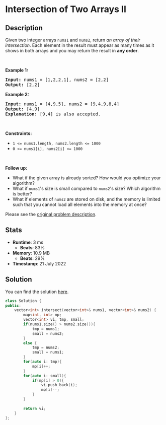 # Intersection of Two Arrays II

## Description

<p>Given two integer arrays <code>nums1</code> and <code>nums2</code>, return <em>an array of their intersection</em>. Each element in the result must appear as many times as it shows in both arrays and you may return the result in <strong>any order</strong>.</p>

<p>&nbsp;</p>
<p><strong class="example">Example 1:</strong></p>

<pre>
<strong>Input:</strong> nums1 = [1,2,2,1], nums2 = [2,2]
<strong>Output:</strong> [2,2]
</pre>

<p><strong class="example">Example 2:</strong></p>

<pre>
<strong>Input:</strong> nums1 = [4,9,5], nums2 = [9,4,9,8,4]
<strong>Output:</strong> [4,9]
<strong>Explanation:</strong> [9,4] is also accepted.
</pre>

<p>&nbsp;</p>
<p><strong>Constraints:</strong></p>

<ul>
	<li><code>1 &lt;= nums1.length, nums2.length &lt;= 1000</code></li>
	<li><code>0 &lt;= nums1[i], nums2[i] &lt;= 1000</code></li>
</ul>

<p>&nbsp;</p>
<p><strong>Follow up:</strong></p>

<ul>
	<li>What if the given array is already sorted? How would you optimize your algorithm?</li>
	<li>What if <code>nums1</code>&#39;s size is small compared to <code>nums2</code>&#39;s size? Which algorithm is better?</li>
	<li>What if elements of <code>nums2</code> are stored on disk, and the memory is limited such that you cannot load all elements into the memory at once?</li>
</ul>


Please see the [original problem description](https://leetcode.com/problems/intersection-of-two-arrays-ii/).

## Stats

- **Runtime**: 3 ms
    - **Beats**: 83%
- **Memory**: 10.9 MB
    - **Beats**: 29%
- **Timestamp**: 21 July 2022

## Solution

You can find the solution [here](./intersection-of-two-arrays-ii.cpp).

```cpp
class Solution {
public:
    vector<int> intersect(vector<int>& nums1, vector<int>& nums2) {
        map<int, int> mp;
        vector<int> vi, tmp, small;
        if(nums1.size() > nums2.size()){
            tmp = nums1;
            small = nums2;
        }
        else {
            tmp = nums2;
            small = nums1;
        }
        for(auto i: tmp){
            mp[i]++;
        }
        for(auto i: small){
            if(mp[i] > 0){
                vi.push_back(i);
                mp[i]--;
            }
        }
        
        return vi;
    }
};
```
